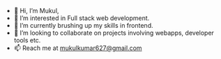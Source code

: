 - 👋 Hi, I’m Mukul,
- 👀 I’m interested in Full stack web development.
- 🌱 I’m currently brushing up my skills in frontend.
- 💞️ I’m looking to collaborate on projects involving webapps, developer tools etc.
- 📫 Reach me at mukulkumar627@gmail.com

<!---
Mukul2000/Mukul2000 is a ✨ special ✨ repository because its `README.md` (this file) appears on your GitHub profile.
You can click the Preview link to take a look at your changes.
--->
